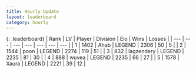 ```yaml
---
title: Hourly Update
layout: leaderboard
category: hourly
---
```


{: .leaderboard}
| Rank | LV | Player | Division | Elo | Wins | Losses |
| --- | --- | --- | --- | --- | --- | --- |
| <span data-change="0">1</span> | 1402 | <span title="ID: 402846">Ahab</span> | LEGEND | <span data-change="0">2306</span> | <span data-change="0">50</span> | <span data-change="0">5</span> |
| <span data-change="0">2</span> | 1544 | <span title="ID: 540690">poon</span> | LEGEND | <span data-change="0">2274</span> | <span data-change="0">119</span> | <span data-change="0">51</span> |
| <span data-change="0">3</span> | 832 | <span title="ID: 628282">lagzendery</span> | LEGEND | <span data-change="0">2235</span> | <span data-change="0">81</span> | <span data-change="0">30</span> |
| <span data-change="0">4</span> | 888 | <span title="ID: 740957">wuvea</span> | LEGEND | <span data-change="0">2235</span> | <span data-change="0">66</span> | <span data-change="0">27</span> |
| <span data-change="0">5</span> | 1578 | <span title="ID: 200908">Xaura</span> | LEGEND | <span data-change="0">2221</span> | <span data-change="0">39</span> | <span data-change="0">12</span> |